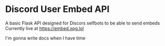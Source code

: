 # Discord User Embed API
A basic Flask API designed for Discors selfbots to be able to send embeds
Currently live at https://embed.xpg.lol

I'm gonna write docs when I have time
